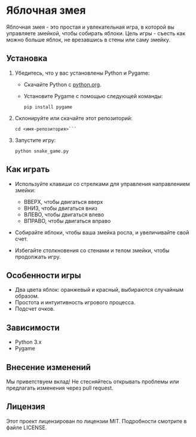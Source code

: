 # Яблочная змея

Яблочная змея - это простая и увлекательная игра, в которой вы управляете змейкой, чтобы собирать яблоки. Цель игры - съесть как можно больше яблок, не врезавшись в стены или саму змейку.

## Установка

1. Убедитесь, что у вас установлены Python и Pygame:
   - Скачайте Python с [python.org](https://www.python.org/).
   - Установите Pygame с помощью следующей команды:
    
     ```pip install pygame```
     
2. Склонируйте или скачайте этот репозиторий:
  
   ```git clone <url-репозитория>
   cd <имя-репозитория>```
   
3. Запустите игру:
  
   ```python snake_game.py```
   
## Как играть

- Используйте клавиши со стрелками для управления направлением змейки:
  - ВВЕРХ, чтобы двигаться вверх
  - ВНИЗ, чтобы двигаться вниз
  - ВЛЕВО, чтобы двигаться влево
  - ВПРАВО, чтобы двигаться вправо

- Собирайте яблоки, чтобы ваша змейка росла, и увеличивайте свой счет.
- Избегайте столкновения со стенами и телом змейки, чтобы продолжать игру.

## Особенности игры

- Два цвета яблок: оранжевый и красный, выбираются случайным образом.
- Простота и интуитивность игрового процесса.
- Подсчет очков.

## Зависимости

- Python 3.x
- Pygame

## Внесение изменений

Мы приветствуем вклад! Не стесняйтесь открывать проблемы или предлагать изменения через pull request.

## Лицензия

Этот проект лицензирован по лицензии MIT. Подробности смотрите в файле LICENSE.
